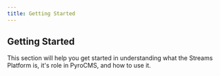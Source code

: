 ```yaml
---
title: Getting Started
---
```


## Getting Started

This section will help you get started in understanding what the Streams Platform is, it's role in PyroCMS, and how to use it.
